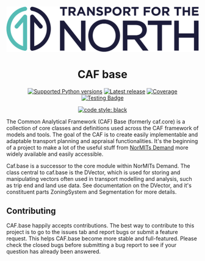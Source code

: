 ![Transport for the North Logo](https://github.com/Transport-for-the-North/caf.base/blob/main/docs/TFN_Landscape_Colour_CMYK.png)

<h1 align="center">CAF base</h1>

<p align="center">
<a href="https://pypi.org/project/caf.base/"><img alt="Supported Python versions" src="https://img.shields.io/pypi/pyversions/caf.base.svg?style=flat-square"></a>
<a href="https://pypi.org/project/caf.base/"><img alt="Latest release" src="https://img.shields.io/github/release/transport-for-the-north/caf.base.svg?style=flat-square&maxAge=86400"></a>
<a href="https://app.codecov.io/gh/Transport-for-the-North/caf.base"><img alt="Coverage" src="https://img.shields.io/codecov/c/github/transport-for-the-north/caf.base.svg?branch=master&style=flat-square&logo=CodeCov"></a>
<a href="https://github.com/Transport-for-the-North/caf.base/actions?query=event%3Apush"><img alt="Testing Badge" src="https://img.shields.io/github/actions/workflow/status/transport-for-the-north/caf.base/tests.yml?style=flat-square&logo=GitHub&label=Tests"></a>
</p>

<p align="center">
<a href="https://github.com/psf/black"><img alt="code style: black" src="https://img.shields.io/badge/code%20format-black-000000.svg"></a>
</p>

The Common Analytical Framework (CAF) Base (formerly caf.core) is a collection
of core classes and definitions used across the CAF framework of models and
tools. The goal of the CAF is to create easily implementable and adaptable
transport planning and appraisal functionalities. It's the beginning of a
project to make a lot of the useful stuff from
[NorMITs Demand](https://github.com/Transport-for-the-North/NorMITs-Demand)
more widely available and easily accessible.

Caf.base is a successor to the core module within NorMITs Demand. The class central
to caf.base is the DVector, which is used for storing and manipulating vectors
often used in transport modelling and analysis, such as trip end and land use data.
See documentation on the DVector, and it's constituent parts ZoningSystem and Segmentation
for more details.

## Contributing

CAF.base happily accepts contributions.
The best way to contribute to this project is to go to the issues tab and
report bugs or submit a feature request. This helps CAF.base become more
stable and full-featured. Please check the closed bugs before
submitting a bug report to see if your question has already been answered.
